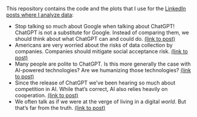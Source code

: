 This repository contains the code and the plots that I use for the [LinkedIn posts where I analyze data](https://www.linkedin.com/in/emilio-l/recent-activity/shares/):

- Stop talking so much about Google when talking about ChatGPT! ChatGPT is not a substitute for Google. Instead of comparing them, we should think about what ChatGPT can and could do. [(link to post)](https://www.linkedin.com/feed/update/urn:li:activity:7032045940001705985/)
- Americans are very worried about the risks of data collection by companies. Companies should mitigate social acceptance risk. [(link to post)](https://www.linkedin.com/posts/emilio-l_risks-data-publicopinion-activity-7041452936568180736-GhC5/?utm_source=share&utm_medium=member_desktop)
- Many people are polite to ChatGPT. Is this more generally the case with AI-powered technologies? Are we humanizing those technologies? [(link to post)](https://www.linkedin.com/posts/emilio-l_chatgpt-ai-technologies-activity-7051962891687636992-2dl-?utm_source=share&utm_medium=member_desktop)
- Since the release of ChatGPT we’ve been hearing so much about competition in AI. While that’s correct, AI also relies heavily on cooperation. [(link to post)](https://www.linkedin.com/posts/emilio-l_chatgpt-competition-ai-activity-7064635896960077824-1Wke?utm_source=share&utm_medium=member_desktop)
- We often talk as if we were at the verge of living in a digital *world*. But that’s far from the truth. [(link to post)](https://www.linkedin.com/posts/emilio-l_digital-ai-metaverse-activity-7074791555835842561-XIgJ?utm_source=share&utm_medium=member_desktop)
